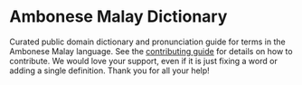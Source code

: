 
# Ambonese Malay Dictionary

Curated public domain dictionary and pronunciation guide for terms in the Ambonese Malay language. See the [contributing guide](https://github.com/drumworkteam/term/blob/make/.github/contributing.md) for details on how to contribute. We would love your support, even if it is just fixing a word or adding a single definition. Thank you for all your help!